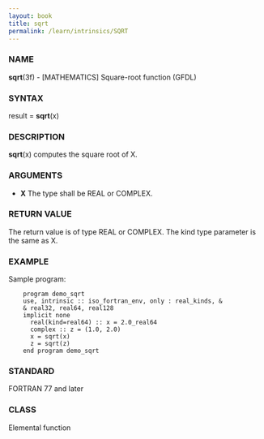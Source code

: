 ```yaml
---
layout: book
title: sqrt
permalink: /learn/intrinsics/SQRT
---
```

### NAME

**sqrt**(3f) - \[MATHEMATICS\] Square-root function
(GFDL)

### SYNTAX

result = **sqrt**(x)

### DESCRIPTION

**sqrt**(x) computes the square root of X.

### ARGUMENTS

  - **X**
    The type shall be REAL or COMPLEX.

### RETURN VALUE

The return value is of type REAL or COMPLEX. The kind type parameter is
the same as X.

### EXAMPLE

Sample program:

```
    program demo_sqrt
    use, intrinsic :: iso_fortran_env, only : real_kinds, &
    & real32, real64, real128
    implicit none
      real(kind=real64) :: x = 2.0_real64
      complex :: z = (1.0, 2.0)
      x = sqrt(x)
      z = sqrt(z)
    end program demo_sqrt
```

### STANDARD

FORTRAN 77 and later

### CLASS

Elemental function
